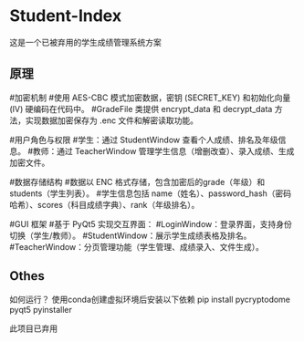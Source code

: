# Student-Index
这是一个已被弃用的学生成绩管理系统方案

原理
-----
#加密机制
#使用 AES-CBC 模式加密数据，密钥 (SECRET_KEY) 和初始化向量 (IV) 硬编码在代码中。
#GradeFile 类提供 encrypt_data 和 decrypt_data 方法，实现数据加密保存为 .enc 文件和解密读取功能。

#用户角色与权限
#学生：通过 StudentWindow 查看个人成绩、排名及年级信息。
#教师：通过 TeacherWindow 管理学生信息（增删改查）、录入成绩、生成加密文件。

#数据存储结构
#数据以 ENC 格式存储，包含加密后的grade（年级）和 students（学生列表）。
#学生信息包括 name（姓名）、password_hash（密码哈希）、scores（科目成绩字典）、rank（年级排名）。

#GUI 框架
#基于 PyQt5 实现交互界面：
#LoginWindow：登录界面，支持身份切换（学生/教师）。
#StudentWindow：展示学生成绩表格及排名。
#TeacherWindow：分页管理功能（学生管理、成绩录入、文件生成）。

Othes
----------------------------
如何运行？
使用conda创建虚拟环境后安装以下依赖
pip install pycryptodome pyqt5 pyinstaller

此项目已弃用
